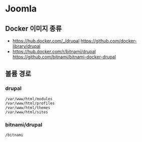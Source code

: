 Joomla
======

## Docker 이미지 종류

* https://hub.docker.com/_/drupal
  https://github.com/docker-library/drupal
* https://hub.docker.com/r/bitnami/drupal
  https://github.com/bitnami/bitnami-docker-drupal

## 볼륨 경로

### drupal

```
/var/www/html/modules
/var/www/html/profiles
/var/www/html/themes
/var/www/html/sites
```

### bitnami/drupal

```
/bitnami
```
